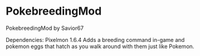 # PokebreedingMod
PokebreedingMod by Savior67

Dependencies: Pixelmon 1.6.4
Adds a breeding command in-game and pokemon eggs that hatch as you walk around with them just like Pokemon.
